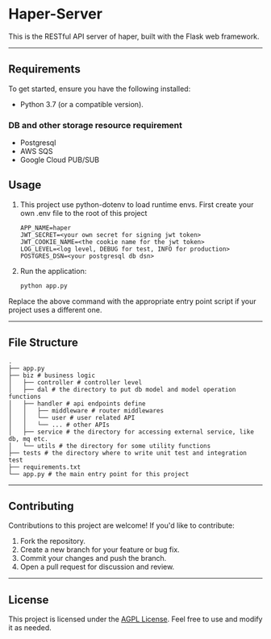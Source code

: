 # Haper-Server

This is the RESTful API server of haper, built with the Flask web framework.

---


## Requirements

To get started, ensure you have the following installed:

- Python 3.7 (or a compatible version).

### DB and other storage resource requirement

- Postgresql
- AWS SQS
- Google Cloud PUB/SUB

## Usage

1. This project use python-dotenv to load runtime envs. First create your own .env file to the root of this project
   ```text
   APP_NAME=haper
   JWT_SECRET=<your own secret for signing jwt token>
   JWT_COOKIE_NAME=<the cookie name for the jwt token>
   LOG_LEVEL=<log level, DEBUG for test, INFO for production>
   POSTGRES_DSN=<your postgresql db dsn>
   ```

2. Run the application:

   ```bash
   python app.py
   ```


Replace the above command with the appropriate entry point script if your project uses a different one.

---

## File Structure

```text
.
├── app.py
├── biz # business logic
│   ├── controller # controller level
│   ├── dal # the directory to put db model and model operation functions
│   ├── handler # api endpoints define 
│   │   ├── middleware # router middlewares
│   │   └── user # user related API
│   │   └── ... # other APIs
│   ├── service # the directory for accessing external service, like db, mq etc.
│   └── utils # the directory for some utility functions
├── tests # the directory where to write unit test and integration test
├── requirements.txt
└── app.py # the main entry point for this project
```

---

## Contributing

Contributions to this project are welcome! If you'd like to contribute:

1. Fork the repository.
2. Create a new branch for your feature or bug fix.
3. Commit your changes and push the branch.
4. Open a pull request for discussion and review.

---

## License

This project is licensed under the [AGPL License](LICENSE). Feel free to use and modify it as needed.
